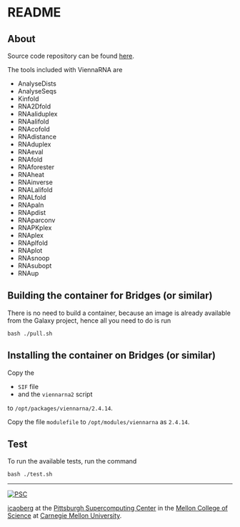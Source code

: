 # README

## About
Source code repository can be found [here](https://www.tbi.univie.ac.at/RNA/).

The tools included with ViennaRNA are

* AnalyseDists
* AnalyseSeqs
* Kinfold
* RNA2Dfold
* RNAaliduplex
* RNAalifold
* RNAcofold
* RNAdistance
* RNAduplex
* RNAeval
* RNAfold
* RNAforester
* RNAheat
* RNAinverse
* RNALalifold
* RNALfold
* RNApaln
* RNApdist
* RNAparconv
* RNAPKplex
* RNAplex
* RNAplfold
* RNAplot
* RNAsnoop
* RNAsubopt
* RNAup

## Building the container for Bridges (or similar)
There is no need to build a container, because an image is already available from the Galaxy project, hence all you need to do is run

```
bash ./pull.sh
```

## Installing the container on Bridges (or similar)
Copy the

* `SIF` file
* and the `viennarna2` script

to `/opt/packages/viennarna/2.4.14`.

Copy the file `modulefile` to `/opt/modules/viennarna` as `2.4.14`.

## Test
To run the available tests, run the command

```
bash ./test.sh
```

---
[![PSC](http://www.andrew.cmu.edu/user/icaoberg/images/logos/psc.png)](http://www.psc.edu)

[icaoberg](http://www.andrew.cmu.edu/~icaoberg) at the [Pittsburgh Supercomputing Center](http://www.psc.edu) in the [Mellon College of Science](https://www.cmu.edu/mcs/) at [Carnegie Mellon University](http://www.cmu.edu).
